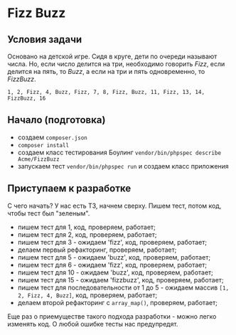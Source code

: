 # Fizz Buzz

## Условия задачи

Основано на детской игре. Сидя в круге, дети по очереди называют числа.
Но, если число делится на три, необходимо говорить *Fizz*, если делится на пять, то *Buzz*, а если на три и пять одновременно, то *FizzBuzz*.

```
1, 2, Fizz, 4, Buzz, Fizz, 7, 8, Fizz, Buzz, 11, Fizz, 13, 14, FizzBuzz, 16
```

## Начало (подготовка)

- создаем `composer.json`
- `composer install`
- создаем класс тестирования Боулинг `vendor/bin/phpspec describe Acme/FizzBuzz`
- запускаем тест `vendor/bin/phpspec run` и создаем класс приложения

## Приступаем к разработке

С чего начать? У нас есть ТЗ, начнем сверху. Пишем тест, потом код, чтобы тест был "зеленым".

- пишем тест для 1, код, проверяем, работает;
- пишем тест для 2, код, проверяем, работает;
- пишем тест для 3 - ожидаем 'fizz', код, проверяем, работает;
- делаем первый рефакторинг, проверяем, работает;
- пишем тест для 5 - ожидаем 'buzz', код, проверяем, работает;
- пишем тест для 6 - ожидаем 'fizz', код, проверяем, работает;
- пишем тест для 10 - ожидаем 'buzz', код, проверяем, работает;
- пишем тест для 15 - ожидаем 'fizzbuzz', код, проверяем, работает;
- пишем тест для последовательности от 1 до 5 - ожидаем массив `[1, 2, Fizz, 4, Buzz]`, код, проверяем, работает;
- делаем второй рефакторинг с `array_map()`, проверяем, работает;

Еще раз о приемуществе такого подхода разработки - можно легко изменять код. О любой ошибке тесты нас предупредят.
